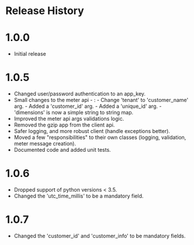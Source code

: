 Release History
===============

1.0.0
============
* Initial release


1.0.5
============
- Changed user/password authentication to an app_key.
- Small changes to the meter api -
    :   -   Change 'tenant' to 'customer_name' arg.
        -   Added a 'customer_id' arg.
        -   Added a 'unique_id' arg.
        -   'dimensions' is now a simple string to string map.
- Improved the meter api args validations logic.
- Removed the gzip app from the client api.
- Safer logging, and more robust client (handle exceptions better).
- Moved a few "responsibilities" to their own classes (logging, validation, meter message creation).
- Documented code and added unit tests.

1.0.6
============
- Dropped support of python versions < 3.5.
- Changed the 'utc_time_millis' to be a mandatory field.


1.0.7
============
- Changed the 'customer_id' and 'customer_info' to be mandatory fields.